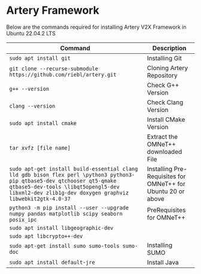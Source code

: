 # Artery Framework

Below are the commands required for installing Artery V2X Framework in Ubuntu 22.04.2 LTS


| Command | Description |
| ------------- | ------------- |
| `sudo apt install git`  | Installing Git  |
| `git clone --recurse-submodule https://github.com/riebl/artery.git`  | Cloning Artery Repository  |
| `g++ --version` | Check G++ Version|
| `clang --version` | Check Clang Version |
| `sudo apt install cmake` | Install CMake Version |
| `tar xvfz [file name]` | Extract the OMNeT++ downloaded File|
| `sudo apt-get install build-essential clang lld gdb bison flex perl \python3 python3-pip qtbase5-dev qtchooser qt5-qmake qtbase5-dev-tools \libqt5opengl5-dev libxml2-dev zlib1g-dev doxygen graphviz libwebkit2gtk-4.0-37` | Installing Pre-Requisites for OMNeT++ for Ubuntu 20 or above |
| `python3 -m pip install --user --upgrade numpy pandas matplotlib scipy seaborn posix_ipc` | PreRequisites for OMNeT++|
| `sudo apt install libgeographic-dev` | |
| `sudo apt libcrypto++-dev` | |
| `sudo apt-get install sumo sumo-tools sumo-doc` | Installing SUMO |
| `sudo apt install default-jre` | Install Java |


